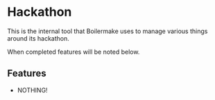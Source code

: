 Hackathon
========

This is the internal tool that Boilermake uses to manage various things around its hackathon.

When completed features will be noted below.

## Features
- NOTHING!
